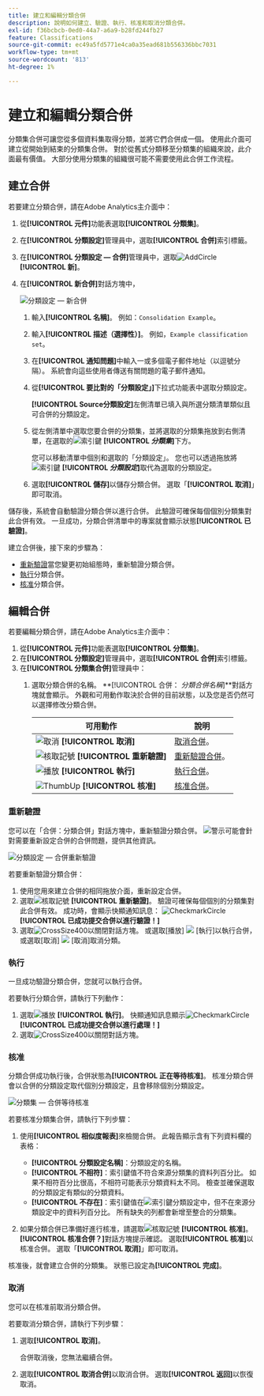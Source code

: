 ```yaml
---
title: 建立和編輯分類合併
description: 說明如何建立、驗證、執行、核准和取消分類合併。
exl-id: f36bcbcb-0ed0-44a7-a6a9-b28fd244fb27
feature: Classifications
source-git-commit: ec49a5fd5771e4ca0a35ead681b556336bbc7031
workflow-type: tm+mt
source-wordcount: '813'
ht-degree: 1%

---
```


# 建立和編輯分類合併

分類集合併可讓您從多個資料集取得分類，並將它們合併成一個。 使用此介面可建立從開始到結束的分類集合併。 對於從舊式分類移至分類集的組織來說，此介面最有價值。 大部分使用分類集的組織很可能不需要使用此合併工作流程。

## 建立合併

若要建立分類合併，請在Adobe Analytics主介面中：

1. 從&#x200B;**[!UICONTROL 元件]**&#x200B;功能表選取&#x200B;**[!UICONTROL 分類集]**。
1. 在&#x200B;**[!UICONTROL 分類設定]**&#x200B;管理員中，選取&#x200B;**[!UICONTROL 合併]**&#x200B;索引標籤。
1. 在&#x200B;**[!UICONTROL 分類設定 — 合併]**&#x200B;管理員中，選取![AddCircle](/help/assets/icons/AddCircle.svg) **[!UICONTROL 新]**。
1. 在&#x200B;**[!UICONTROL 新合併]**&#x200B;對話方塊中，

   ![分類設定 — 新合併](assets/classifications-sets-consolidations-new.png)
   1. 輸入&#x200B;**[!UICONTROL 名稱]**。 例如：`Consolidation Example`。
   1. 輸入&#x200B;**[!UICONTROL 描述（選擇性）]**。 例如，`Example classification set`。
   1. 在&#x200B;**[!UICONTROL 通知問題]**&#x200B;中輸入一或多個電子郵件地址（以逗號分隔）。 系統會向這些使用者傳送有關問題的電子郵件通知。
   1. 從&#x200B;**[!UICONTROL 要比對的「分類設定」]**&#x200B;下拉式功能表中選取分類設定。

      **[!UICONTROL Source分類設定]**&#x200B;左側清單已填入與所選分類清單類似且可合併的分類設定。

   1. 從左側清單中選取您要合併的分類集，並將選取的分類集拖放到右側清單，在選取的![索引鍵](/help/assets/icons/Key.svg) **[!UICONTROL _分類集_]**&#x200B;下方。

      您可以移動清單中個別和選取的「分類設定」。 您也可以透過拖放將![索引鍵](/help/assets/icons/Key.svg) **[!UICONTROL _分類設定_]**&#x200B;取代為選取的分類設定。

   1. 選取&#x200B;**[!UICONTROL 儲存]**&#x200B;以儲存分類合併。 選取「**[!UICONTROL 取消]**」即可取消。

儲存後，系統會自動驗證分類合併以進行合併。 此驗證可確保每個個別分類集對此合併有效。 一旦成功，分類合併清單中的專案就會顯示狀態&#x200B;**[!UICONTROL 已驗證]**。

建立合併後，接下來的步驟為：

* [重新驗證](#re-validate)當您變更初始組態時，重新驗證分類合併。
* [執行](#run)分類合併。
* [核准](#approve)分類合併。



<!--
         
  

**[!UICONTROL Components]** > **[!UICONTROL Classification sets]** > **[!UICONTROL Consolidations]** > **[!UICONTROL Add]**

The following fields are available when creating a consolidation:

* **[!UICONTROL Name]**: The name of the consolidation.
* **[!UICONTROL Notify of issues]**: A comma-delimited list of email addresses that are notified of issues with this consolidation.
* **[!UICONTROL Dataset to match]**: A drop-down list of all classification sets.

Once you select a classification set, a table with two columns appears:

* The right column contains all classification sets that you want to consolidate. It starts with the classification set selected using the above drop-down list.
* The left column contains all classification sets eligible to be merged with the originally selected dataset. **Schemas must exactly match to be eligible for consolidation**. If schemas do not match the selected classification set, they do not appear in this left column.

Drag the desired classification sets from the available column on the left to the consolidation column on the right. Once the consolidation is given a name and two or more classification sets are in the right column, click **[!UICONTROL Save & Continue]**.

-->

## 編輯合併

若要編輯分類合併，請在Adobe Analytics主介面中：

1. 從&#x200B;**[!UICONTROL 元件]**&#x200B;功能表選取&#x200B;**[!UICONTROL 分類集]**。
1. 在&#x200B;**[!UICONTROL 分類設定]**&#x200B;管理員中，選取&#x200B;**[!UICONTROL 合併]**&#x200B;索引標籤。
1. 在&#x200B;**[!UICONTROL 分類集合併]**&#x200B;管理員中：
   1. 選取分類合併的名稱。 **[!UICONTROL 合併： _分類合併名稱_]**對話方塊就會顯示。 外觀和可用動作取決於合併的目前狀態，以及您是否仍然可以選擇修改分類合併。

      | 可用動作 | 說明 |
      |---|---|
      | ![取消](/help/assets/icons/Cancel.svg) **[!UICONTROL 取消]** | [取消合併](#cancel)。 |
      | ![核取記號](/help/assets/icons/Checkmark.svg) **[!UICONTROL 重新驗證]** | [重新驗證合併](#re-validate)。 |
      | ![播放](/help/assets/icons/Play.svg) **[!UICONTROL 執行]** | [執行合併](#run)。 |
      | ![ThumbUp](/help/assets/icons/ThumbUp.svg) **[!UICONTROL 核准]** | [核准合併](#approve)。 |



### 重新驗證

您可以在「合併：分類合併」對話方塊中，重新驗證分類合併。 ![警示](/help/assets/icons/Alert.svg)可能會針對需要重新設定合併的合併問題，提供其他資訊。

![分類設定 — 合併重新驗證](assets/classifications-sets-consolidations-validated.png)

若要重新驗證分類合併：

1. 使用您用來建立合併的相同拖放介面，重新設定合併。
1. 選取![核取記號](/help/assets/icons/Checkmark.svg) **[!UICONTROL 重新驗證]**。 驗證可確保每個個別的分類集對此合併有效。 成功時，會顯示快顯通知訊息： ![CheckmarkCircle](/help/assets/icons/CheckmarkCircle.svg) **[!UICONTROL 已成功提交合併以進行驗證！]**
1. 選取![CrossSize400](/help/assets/icons/CrossSize400.svg)以關閉對話方塊。 或選取[播放] ![ ](/help/assets/icons/Play.svg) [執行]以執行合併，或選取[取消] ![ ](/help/assets/icons/Cancel.svg) [取消]取消分類。



<!--
Once you have created a consolidation, a list of source datasets appears on the right. The **[!UICONTROL Validate]** button makes sure that each individual classification set is valid for this consolidation. You can reorder the classification steps here to determine priority in cases of mismatched classification values. **The highest classification set in the list overwrites any mismatched values in other classification sets.**

-->

### 執行

一旦成功驗證分類合併，您就可以執行合併。

若要執行分類合併，請執行下列動作：

1. 選取![播放](/help/assets/icons/Play.svg) **[!UICONTROL 執行]**。 快顯通知訊息顯示![CheckmarkCircle](/help/assets/icons/CheckmarkCircle.svg) **[!UICONTROL 已成功提交合併以進行處理！]**
1. 選取![CrossSize400](/help/assets/icons/CrossSize400.svg)以關閉對話方塊。


### 核准

分類合併成功執行後，合併狀態為&#x200B;**[!UICONTROL 正在等待核准]**。 核准分類合併會以合併的分類設定取代個別分類設定，且會移除個別分類設定。

![分類集 — 合併等待核准](assets/classifications-sets-consolidations-waitingforapproval.png)

若要核准分類集合併，請執行下列步驟：

1. 使用&#x200B;**[!UICONTROL 相似度報表]**&#x200B;來檢閱合併。 此報告顯示含有下列資料欄的表格：

   * **[!UICONTROL 分類設定名稱]**：分類設定的名稱。
   * **[!UICONTROL 不相符]**：索引鍵值不符合來源分類集的資料列百分比。 如果不相符百分比很高，不相符可能表示分類資料太不同。 檢查並確保選取的分類設定有類似的分類資料。
   * **[!UICONTROL 不存在]**：索引鍵值在![索引鍵](/help/assets/icons/Key.svg)分類設定中，但不在來源分類設定中的資料列百分比。 所有缺失的列都會新增至整合的分類集。

1. 如果分類合併已準備好進行核准，請選取![核取記號](/help/assets/icons/Checkmark.svg) **[!UICONTROL 核准]**。 **[!UICONTROL 核准合併？]**&#x200B;對話方塊提示確認。 選取&#x200B;**[!UICONTROL 核准]**&#x200B;以核准合併。 選取「**[!UICONTROL 取消]**」即可取消。

核准後，就會建立合併的分類集。 狀態已設定為&#x200B;**[!UICONTROL 完成]**。


### 取消

您可以在核准前取消分類合併。

若要取消分類合併，請執行下列步驟：

1. 選取&#x200B;**[!UICONTROL 取消]**。

   合併取消後，您無法繼續合併。
1. 選取&#x200B;**[!UICONTROL 取消合併]**&#x200B;以取消合併。 選取&#x200B;**[!UICONTROL 返回]**&#x200B;以恢復取消。
